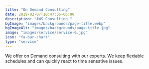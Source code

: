 ```yaml
---
title: "On Demand Consulting"
date: 2019-02-07T10:47:55+06:00
description: "AWS Consulting."
bgImage: "images/backgrounds/page-title.webp"
bgImageAlt: "images/backgrounds/page-title.jpg"
image: "images/service/service-6.jpg"
icon: "fa-bar-chart"
type: "service"
---
```


We offer on Demand consulting with our experts. We keep flexiable schedules and can quickly react to time sensative issues. 
